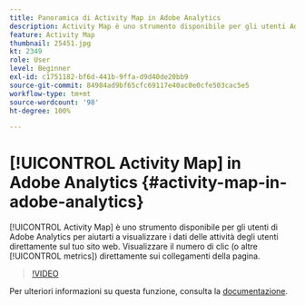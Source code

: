 ```yaml
---
title: Panoramica di Activity Map in Adobe Analytics
description: Activity Map è uno strumento disponibile per gli utenti Adobe Analytics che consente di visualizzare i dati delle attività degli utenti direttamente sul sito web. Puoi vedere il numero di clic (o altre metriche) direttamente sui collegamenti della pagina.
feature: Activity Map
thumbnail: 25451.jpg
kt: 2349
role: User
level: Beginner
exl-id: c1751182-bf6d-441b-9ffa-d9d40de20bb9
source-git-commit: 84984ad9bf65cfc69117e40ac0e0cfe503cac5e5
workflow-type: tm+mt
source-wordcount: '98'
ht-degree: 100%

---
```


# [!UICONTROL Activity Map] in Adobe Analytics {#activity-map-in-adobe-analytics}

[!UICONTROL Activity Map] è uno strumento disponibile per gli utenti di Adobe Analytics per aiutarti a visualizzare i dati delle attività degli utenti direttamente sul tuo sito web. Visualizzare il numero di clic (o altre [!UICONTROL metrics]) direttamente sui collegamenti della pagina.

>[!VIDEO](https://video.tv.adobe.com/v/25451/?quality=12&learn=on)

Per ulteriori informazioni su questa funzione, consulta la [documentazione](https://experienceleague.adobe.com/docs/analytics/analyze/activity-map/activity-map.html?lang=it).
